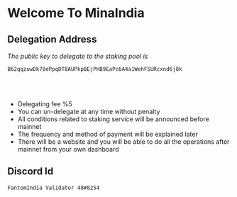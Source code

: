 # Welcome To MinaIndia

## Delegation Address
*The public key to delegate to the staking pool is*  
```diff
B62qqzuwDk78ePpqDT8AUPkpBEjPHB9EaPc6A4a1WehFSURcxnd6j8k
```
<br/><br/>

* Delegating fee %5
* You can un-delegate at any time without penalty
* All conditions related to staking service will be announced before mainnet
* The frequency and method of payment will be explained later
* There will be a website and you will be able to do all the operations after mainnet from your own dashboard

## Discord Id
```diff
FantomIndia Validator 48#8254
```
<br/><br/>

